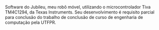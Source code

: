 Software do Jubileu, meu robô móvel, utilizando o microcontrolador Tiva TM4C1294, da Texas Instruments.
Seu desenvolvimento é requisito parcial para conclusão do trabalho de conclusão de curso de engenharia
de computação pela UTFPR.